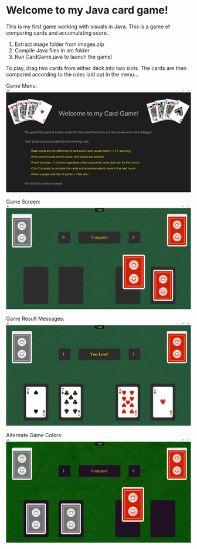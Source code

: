 # Welcome to my Java card game!
This is my first game working with visuals in Java.
This is a game of comparing cards and accumulating score.

1. Extract image folder from images.zip
2. Compile Java files in src folder
3. Run CardGame.java to launch the game!

To play, drag two cards from either deck into two slots.
The cards are then compared according to the rules laid out in the menu...

Game Menu:
![Game Menu](https://github.com/Kyrylo-Bakumenko/Java_Game_Project/blob/c3307c1eaf456c13931849ed17ef64a6b93bab6d/snapshots/card_game_menu.png)

Game Screen:
![Game Screen](https://github.com/Kyrylo-Bakumenko/Java_Game_Project/blob/c3307c1eaf456c13931849ed17ef64a6b93bab6d/snapshots/card_game_gameplay.png)

Game Result Messages:
![Result Msg](https://github.com/Kyrylo-Bakumenko/Java_Game_Project/blob/c3307c1eaf456c13931849ed17ef64a6b93bab6d/snapshots/card_game_result.png)

Alternate Game Colors:
![Alt Colors](https://github.com/Kyrylo-Bakumenko/Java_Game_Project/blob/c3307c1eaf456c13931849ed17ef64a6b93bab6d/snapshots/card_game_alt.png)
